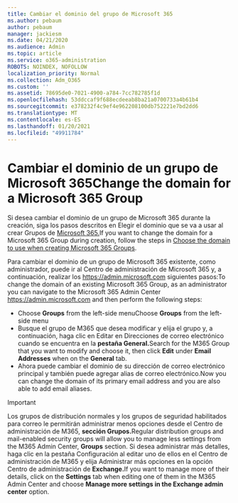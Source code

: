 ```yaml
---
title: Cambiar el dominio del grupo de Microsoft 365
ms.author: pebaum
author: pebaum
manager: jackiesm
ms.date: 04/21/2020
ms.audience: Admin
ms.topic: article
ms.service: o365-administration
ROBOTS: NOINDEX, NOFOLLOW
localization_priority: Normal
ms.collection: Adm_O365
ms.custom: ''
ms.assetid: 78695de0-7021-4900-a784-7cc782785f1d
ms.openlocfilehash: 53ddccaf9f688ecdeeab8ba21a0700733a4b61b4
ms.sourcegitcommit: e378232f4c9ef4e962208100db752221e7bd2dd6
ms.translationtype: MT
ms.contentlocale: es-ES
ms.lasthandoff: 01/20/2021
ms.locfileid: "49911784"
---
```

# <a name="change-the-domain-for-a-microsoft-365-group"></a><span data-ttu-id="3cdee-102">Cambiar el dominio de un grupo de Microsoft 365</span><span class="sxs-lookup"><span data-stu-id="3cdee-102">Change the domain for a Microsoft 365 Group</span></span>

<span data-ttu-id="3cdee-103">Si desea cambiar el dominio de un grupo de Microsoft 365 durante la creación, siga los pasos descritos en Elegir el dominio que se va a usar al crear Grupos de [Microsoft 365.](https://docs.microsoft.com/microsoft-365/admin/create-groups/choose-domain-to-create-groups)</span><span class="sxs-lookup"><span data-stu-id="3cdee-103">If you want to change the domain for a Microsoft 365 Group during creation, follow the steps in [Choose the domain to use when creating Microsoft 365 Groups](https://docs.microsoft.com/microsoft-365/admin/create-groups/choose-domain-to-create-groups).</span></span>

<span data-ttu-id="3cdee-104">Para cambiar el dominio de un grupo de Microsoft 365 existente, como administrador, puede ir al Centro de administración de Microsoft 365 y, a continuación, realizar los https://admin.microsoft.com siguientes pasos:</span><span class="sxs-lookup"><span data-stu-id="3cdee-104">To change the domain of an existing Microsoft 365 Group, as an administrator you can navigate to the Microsoft 365 Admin Center https://admin.microsoft.com and then perform the following steps:</span></span>

- <span data-ttu-id="3cdee-105">Choose **Groups** from the left-side menu</span><span class="sxs-lookup"><span data-stu-id="3cdee-105">Choose **Groups** from the left-side menu</span></span>
- <span data-ttu-id="3cdee-106">Busque el grupo de M365 que desea modificar  y  elija el grupo y, a continuación, haga clic en Editar en Direcciones de correo electrónico cuando se encuentra en la **pestaña General.**</span><span class="sxs-lookup"><span data-stu-id="3cdee-106">Search for the M365 Group that you want to modify and choose it, then click **Edit** under **Email Addresses** when on the **General** tab.</span></span>
- <span data-ttu-id="3cdee-107">Ahora puede cambiar el dominio de su dirección de correo electrónico principal y también puede agregar alias de correo electrónico.</span><span class="sxs-lookup"><span data-stu-id="3cdee-107">Now you can change the domain of its primary email address and you are also able to add email aliases.</span></span>

> [!IMPORTANT]
> <span data-ttu-id="3cdee-108">Los grupos de distribución normales y los grupos de seguridad habilitados para correo le permitirán administrar menos opciones desde el Centro de administración de M365, **sección Grupos.**</span><span class="sxs-lookup"><span data-stu-id="3cdee-108">Regular distribution groups and mail-enabled security groups will allow you to manage less settings from the M365 Admin Center, **Groups** section.</span></span> <span data-ttu-id="3cdee-109">Si desea administrar más detalles, haga  clic en la pestaña Configuración al editar uno de ellos en el Centro de administración de M365 y elija Administrar más opciones en la opción Centro de administración de **Exchange.**</span><span class="sxs-lookup"><span data-stu-id="3cdee-109">If you want to manage more of their details, click on the **Settings** tab when editing one of them in the M365 Admin Center and choose **Manage more settings in the Exchange admin center** option.</span></span>
